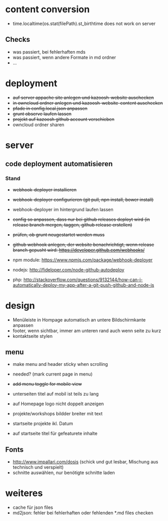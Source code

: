 # content conversion
* time.localtime(os.stat(filePath).st_birthtime does not work on server

## Checks
* was passiert, bei fehlerhaften mds
* was passiert, wenn andere Formate in md ordner
* ...

# deployment
* ~~auf server appache site anlegen und kazoosh-website auschecken~~
* ~~in owncloud ordner anlegen und kazoosh-website-content auschecken~~
* ~~pfade in config.local.json anpassen~~
* ~~grunt observe laufen lassen~~
* ~~projekt auf kazoosh github account verschieben~~
* owncloud ordner sharen


# server

## code deployment automatisieren

### Stand

* ~~webhook-deployer installieren~~
* ~~webhook-deployer configurieren (git pull, npn install, bower install)~~
* webhook-deployer im hintergrund laufen lassen
* ~~config so anpassen, dass nur bei github releases deployt wird (in release branch mergen, taggen, github release erstellen)~~
* ~~prüfen, ob grunt neugestartet werden muss~~


* ~~github webhook anlegen, der website benachrichtigt, wenn release branch gepusht wird: https://developer.github.com/webhooks/~~
* npm module: https://www.npmjs.com/package/webhook-deployer
* nodejs: http://fideloper.com/node-github-autodeploy
* php: http://stackoverflow.com/questions/9132144/how-can-i-automatically-deploy-my-app-after-a-git-push-github-and-node-js


# design
* Menüleiste in Hompage automatisch an untere Bildschirmkante anpassen
* footer, wenn sichtbar, immer am unteren rand auch wenn seite zu kurz
* kontaktseite stylen


## menu
* make menu and header sticky when scrolling
* needed? (mark current page in menu)
* ~~add menu toggle for mobile view~~


* unterseiten titel auf mobil ist teils zu lang
* auf Homepage logo nicht doppelt anzeigen
* projekte/workshops bildder breiter mit text
* startseite projekte ikl. Datum
* auf startseite titel für gefeaturete inhalte


## Fonts
* http://www.impallari.com/dosis (schick und gut lesbar, Mischung aus technisch und verspielt)
* schnitte auswählen, nur benötigte schnitte laden

# weiteres
* cache für json files
* md2json: fehler bei fehlerhaften oder fehlenden *.md files checken



